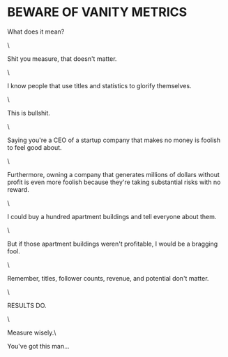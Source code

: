 # BEWARE OF VANITY METRICS

What does it mean?

\


Shit you measure, that doesn't matter.

\


I know people that use titles and statistics to glorify themselves.

\


This is bullshit.

\


Saying you're a CEO of a startup company that makes no money is foolish to feel good about.

\


Furthermore, owning a company that generates millions of dollars without profit is even more foolish because they're taking substantial risks with no reward.

\


I could buy a hundred apartment buildings and tell everyone about them.

\


But if those apartment buildings weren't profitable, I would be a bragging fool.

\


Remember, titles, follower counts, revenue, and potential don't matter.

\


RESULTS DO.

\


Measure wisely.\


You've got this man...
